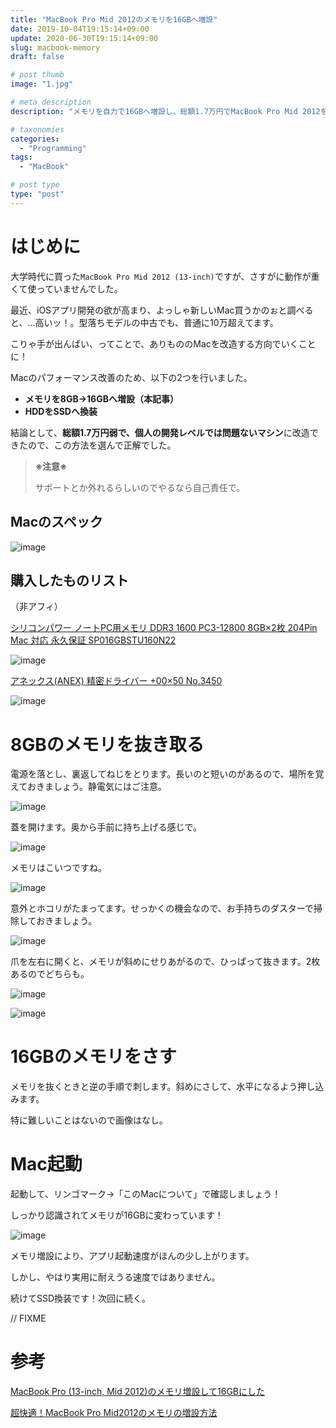 ```yaml
---
title: "MacBook Pro Mid 2012のメモリを16GBへ増設"
date: 2019-10-04T19:15:14+09:00
update: 2020-06-30T19:15:14+09:00
slug: macbook-memory
draft: false

# post thumb
image: "1.jpg"

# meta description
description: "メモリを自力で16GBへ増設し、総額1.7万円でMacBook Pro Mid 2012を使用可能なマシンへ復活させた方法です。"

# taxonomies
categories:
  - "Programming"
tags:
  - "MacBook"

# post type
type: "post"
---
```


# はじめに

大学時代に買った``MacBook Pro Mid 2012 (13-inch)``ですが、さすがに動作が重くて使っていませんでした。

最近、iOSアプリ開発の欲が高まり、よっしゃ新しいMac買うかのぉと調べると、…高いッ！。型落ちモデルの中古でも、普通に10万超えてます。

こりゃ手が出んばい、ってことで、ありもののMacを改造する方向でいくことに！

Macのパフォーマンス改善のため、以下の2つを行いました。

* **メモリを8GB→16GBへ増設（本記事）**
* **HDDをSSDへ換装**

結論として、**総額1.7万円弱で、個人の開発レベルでは問題ないマシン**に改造できたので、この方法を選んで正解でした。

> **※注意※**
>
> サポートとか外れるらしいのでやるなら自己責任で。



## Macのスペック

![image](2.jpg)



## 購入したものリスト

（非アフィ）

[シリコンパワー ノートPC用メモリ DDR3 1600 PC3-12800 8GB×2枚 204Pin Mac 対応 永久保証 SP016GBSTU160N22](https://www.amazon.co.jp/gp/product/B0094P98FK/ref=ppx_yo_dt_b_asin_title_o02_s00?ie=UTF8&psc=1)

![image](3.jpg)



[アネックス(ANEX) 精密ドライバー +00×50 No.3450](https://www.amazon.co.jp/gp/product/B002SQLEIG/ref=ppx_yo_dt_b_asin_title_o02_s00?ie=UTF8&psc=1)

![image](4.jpg)



# 8GBのメモリを抜き取る

電源を落とし、裏返してねじをとります。長いのと短いのがあるので、場所を覚えておきましょう。静電気にはご注意。

![image](5.jpg)

蓋を開けます。奥から手前に持ち上げる感じで。

![image](6.jpg)

メモリはこいつですね。

![image](7.jpg)

意外とホコリがたまってます。せっかくの機会なので、お手持ちのダスターで掃除しておきましょう。

![image](8.jpg)

爪を左右に開くと、メモリが斜めにせりあがるので、ひっぱって抜きます。2枚あるのでどちらも。

![image](9.jpg)

![image](10.jpg)



# 16GBのメモリをさす

メモリを抜くときと逆の手順で刺します。斜めにさして、水平になるよう押し込みます。

特に難しいことはないので画像はなし。



# Mac起動

起動して、リンゴマーク->「このMacについて」で確認しましょう！

しっかり認識されてメモリが16GBに変わっています！

![image](11.jpg)

メモリ増設により、アプリ起動速度がほんの少し上がります。

しかし、やはり実用に耐えうる速度ではありません。

続けてSSD換装です！次回に続く。

// FIXME



# 参考

[MacBook Pro (13-inch, Mid 2012)のメモリ増設して16GBにした](https://t32k.me/mol/log/macbook-pro-how-to-remove-and-install-memory/)

[超快適！MacBook Pro Mid2012のメモリの増設方法](https://like-apple.com/macbook-pro-memory/)

